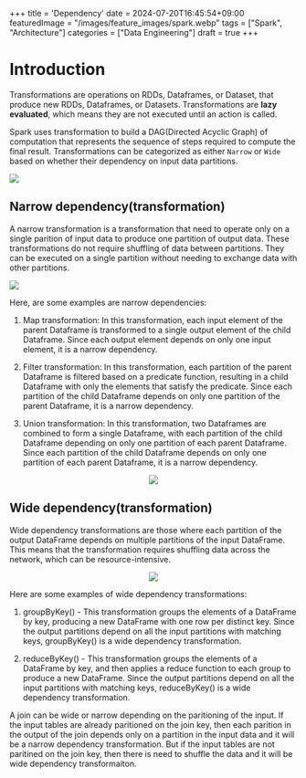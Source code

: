 +++
title = 'Dependency'
date = 2024-07-20T16:45:54+09:00
featuredImage = "/images/feature_images/spark.webp"
tags = ["Spark", "Architecture"]
categories = ["Data Engineering"]
draft = true
+++

# Introduction

Transformations are operations on RDDs, Dataframes, or Dataset, that produce new RDDs, Dataframes, or Datasets. Transformations are **lazy evaluated**, which means they are not executed until an action is called.

Spark uses transformation to build a DAG(Directed Acyclic Graph) of computation that represents the sequence of steps required to compute the final result. Transformations can be categorized as either `Narrow` or `Wide` based on whether their dependency on input data partitions.

<img src="/images/spark/spark-dependency.webp"/>

## Narrow dependency(transformation)

A narrow transformation is a transformation that need to operate only on a single parition of input data to produce one partition of output data. These transformations do not require shuffling of data between partitions. They can be executed on a single partition without needing to exchange data with other partitions.

<img src="/images/spark/narrow-dependency.webp"/>

Here, are some examples are narrow dependencies:

1. Map transformation: In this transformation, each input element of the parent Dataframe is transformed to a single output element of the child Dataframe. Since each output element depends on only one input element, it is a narrow dependency.

2. Filter transformation: In this transformation, each partition of the parent Dataframe is filtered based on a predicate function, resulting in a child Dataframe with only the elements that satisfy the predicate. Since each partition of the child Dataframe depends on only one partition of the parent Dataframe, it is a narrow dependency.

3. Union transformation: In this transformation, two Dataframes are combined to form a single Dataframe, with each partition of the child Dataframe depending on only one partition of each parent Dataframe. Since each partition of the child Dataframe depends on only one partition of each parent Dataframe, it is a narrow dependency.

<center>
    <img src="/images/spark/narrow-dependency-2.webp"/>
</center>

## Wide dependency(transformation)

Wide dependency transformations are those where each partition of the output DataFrame depends on multiple partitions of the input DataFrame. This means that the transformation requires shuffling data across the network, which can be resource-intensive.

<center>
    <img src="/images/spark/wide-dependency.webp"/>
</center>

Here are some examples of wide dependency transformations:

1. groupByKey() - This transformation groups the elements of a DataFrame by key, producing a new DataFrame with one row per distinct key. Since the output partitions depend on all the input partitions with matching keys, groupByKey() is a wide dependency transformation.

2. reduceByKey() - This transformation groups the elements of a DataFrame by key, and then applies a reduce function to each group to produce a new DataFrame. Since the output partitions depend on all the input partitions with matching keys, reduceByKey() is a wide dependency transformation.

A join can be wide or narrow depending on the paritioning of the input. If the input tables are already paritioned on the join key, then each parition in the output of the join depends only on a partition in the input data and it will be a narrow dependency transformation. But if the input tables are not paritined on the join key, then there is need to shuffle the data and it will be wide dependency transformaiton.
